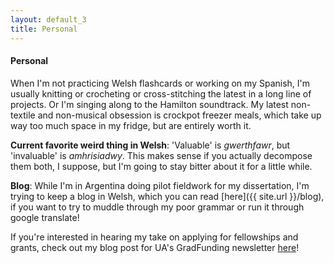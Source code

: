 ```yaml
---
layout: default_3
title: Personal
---
```

<h4>Personal</h4>
When I'm not practicing Welsh flashcards or working on my Spanish, I'm
usually knitting or crocheting or cross-stitching the latest in a long
line of projects. Or I'm singing along to the Hamilton soundtrack. My
latest non-textile and non-musical obsession is crockpot freezer
meals, which take up way too much space in my fridge, but are entirely
worth it.

<b>Current favorite weird thing in Welsh</b>:
'Valuable' is *gwerthfawr*, but 'invaluable' is *amhrisiadwy*. This
makes sense if you actually decompose them both, I suppose, but I'm going to stay bitter about it for a
little while.

<b>Blog</b>:
While I'm in Argentina doing pilot fieldwork for my dissertation, I'm
trying to keep a blog in Welsh, which you can read [here]({{ site.url }}/blog), if you want
to try to muddle through my poor grammar or run it through google
translate!

If you're interested in hearing my take on applying for fellowships
and grants, check out my blog post for UA's GradFunding newsletter [here](https://grad.arizona.edu/ofce/articles/2017/02/spotlight-elise-bell-eapsi)!
